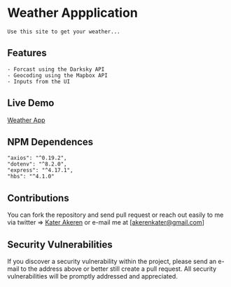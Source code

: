 # Weather Appplication

    Use this site to get your weather...

## Features

    - Forcast using the Darksky API
    - Geocoding using the Mapbox API
    - Inputs from the UI

## Live Demo

[Weather App](https://kater-weather-app.herokuapp.com/)

## NPM Dependences

    "axios": "^0.19.2",
    "dotenv": "^8.2.0",
    "express": "^4.17.1",
    "hbs": "^4.1.0"

## Contributions

You can fork the repository and send pull request or reach out easily to me via twitter => [Kater Akeren](https://twitter.com/katerakeren) or e-mail me at [akerenkater@gmail.com]

## Security Vulnerabilities

If you discover a security vulnerability within the project, please send an e-mail to the address above or better still create a pull request. All security vulnerabilities will be promptly addressed and appreciated.
